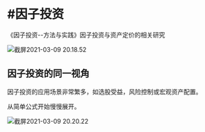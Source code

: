 # #因子投资

《因子投资--方法与实践》因子投资与资产定价的相关研究

![截屏2021-03-09 20.18.52](https://tva1.sinaimg.cn/large/008eGmZEgy1godx4ffhjqj309q0c4n38.jpg)

## 因子投资的同一视角

因子投资的应用场景非常繁多，如选股受益，风险控制或宏观资产配置。

从简单公式开始慢慢展开。

![截屏2021-03-09 20.20.22](https://tva1.sinaimg.cn/large/008eGmZEgy1godx5xopnoj30ji088409.jpg)

